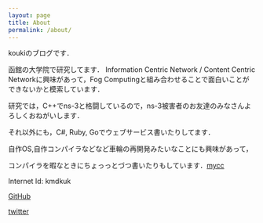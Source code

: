 ```yaml
---
layout: page
title: About
permalink: /about/
---
```


koukiのブログです．

函館の大学院で研究してます．
Information Centric Network / Content Centric Networkに興味があって，Fog Computingと組み合わせることで面白いことができないかと模索しています．

研究では，C++でns-3と格闘しているので，ns-3被害者のお友達のみなさんよろしくおねがいします．

それ以外にも，C#, Ruby, Goでウェブサービス書いたりしてます．

自作OS,自作コンパイラなどなど車輪の再開発みたいなことにも興味があって，

コンパイラを暇なときにちょっっとづつ書いたりもしています．[mycc](https://github.com/kmdkuk/mycc)

Internet Id: kmdkuk

[GitHub](https://github.com/kmdkuk)

[twitter](https://twitter.com/kmdkuk)
